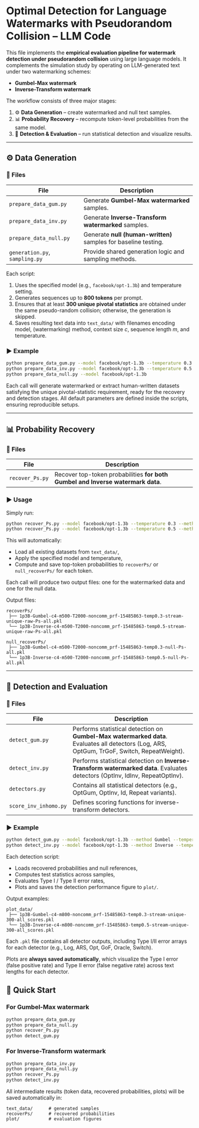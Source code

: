 # Optimal Detection for Language Watermarks with Pseudorandom Collision – LLM Code

This file implements the **empirical evaluation pipeline for watermark detection under pseudorandom collision** using large language models. It complements the simulation study by operating on LLM-generated text under two watermarking schemes:
- **Gumbel-Max watermark**
- **Inverse-Transform watermark**

The workflow consists of three major stages:

1. ⚙️ **Data Generation** – create watermarked and null text samples.  
2. 📊 **Probability Recovery** – recompute token-level probabilities from the same model.  
3. 🧪 **Detection & Evaluation** – run statistical detection and visualize results.

---

## ⚙️ Data Generation

### 📂 Files
| File | Description |
|------|--------------|
| `prepare_data_gum.py` | Generate **Gumbel-Max watermarked** samples. |
| `prepare_data_inv.py` | Generate **Inverse-Transform watermarked** samples. |
| `prepare_data_null.py` | Generate **null (human-written)** samples for baseline testing. |
| `generation.py`, `sampling.py` | Provide shared generation logic and sampling methods. |

Each script:
1. Uses the specified model (e.g., `facebook/opt-1.3b`) and temperature setting.  
2. Generates sequences up to **800 tokens** per prompt.  
3. Ensures that at least **300 unique pivotal statistics** are obtained under the same pseudo-random collision; otherwise, the generation is skipped.  
4. Saves resulting text data into `text_data/` with filenames encoding model, (watermarking) method, context size *c*, sequence length *m*, and temperature.

### ▶️ Example
```bash
python prepare_data_gum.py --model facebook/opt-1.3b --temperature 0.3
python prepare_data_inv.py --model facebook/opt-1.3b --temperature 0.5
python prepare_data_null.py --model facebook/opt-1.3b
````
Each call will generate watermarked or extract human-written datasets satisfying the unique pivotal-statistic requirement, ready for the recovery and detection stages.
All default parameters are defined inside the scripts, ensuring reproducible setups.

---

## 📊 Probability Recovery

### 📂 Files

| File                 | Description                                                                     |
| -------------------- | ------------------------------------------------------------------------------- |
| `recover_Ps.py`      | Recover top-token probabilities **for both Gumbel and Inverse watermark data**. |

### ▶️ Usage

Simply run:

```bash
python recover_Ps.py --model facebook/opt-1.3b --temperature 0.3 --method Gumbel   # For Gumbel
python recover_Ps.py --model facebook/opt-1.3b --temperature 0.5 --method Inverse  # For Inverse

```

This will automatically:

* Load all existing datasets from `text_data/`,
* Apply the specified model and temperature,
* Compute and save top-token probabilities to `recoverPs/` or `null_recoverPs/` for each token.

Each call will produce two output files: one for the watermarked data and one for the null data.

Output files:
```
recoverPs/
 ├── 1p3B-Gumbel-c4-m500-T2000-noncomm_prf-15485863-temp0.3-stream-unique-raw-Ps-all.pkl
 └── 1p3B-Inverse-c4-m500-T2000-noncomm_prf-15485863-temp0.5-stream-unique-raw-Ps-all.pkl

null_recoverPs/
 ├── 1p3B-Gumbel-c4-m500-T2000-noncomm_prf-15485863-temp0.3-null-Ps-all.pkl
 └── 1p3B-Inverse-c4-m500-T2000-noncomm_prf-15485863-temp0.5-null-Ps-all.pkl

```

---

## 🧪 Detection and Evaluation

### 📂 Files

| File                  | Description                                                                     |
| --------------------- | ------------------------------------------------------------------------------- |
| `detect_gum.py` | Performs statistical detection on **Gumbel-Max watermarked data**. Evaluates all detectors (Log, ARS, OptGum, TrGoF, Switch, RepeatWeight). |
| `detect_inv.py` | Performs statistical detection on **Inverse-Transform watermarked data**. Evaluates detectors (OptInv, IdInv, RepeatOptInv).                |
| `detectors.py`        | Contains all statistical detectors (e.g., OptGum, OptInv, Id, Repeat variants). |               |
| `score_inv_inhomo.py` | Defines scoring functions for inverse-transform detectors.                      |

### ▶️ Example

```bash
python detect_gum.py --model facebook/opt-1.3b --method Gumbel --temperature 0.3
python detect_inv.py --model facebook/opt-1.3b --method Inverse --temperature 0.5
```

Each detection script:

* Loads recovered probabilities and null references,
* Computes test statistics across samples,
* Evaluates Type I / Type II error rates,
* Plots and saves the detection performance figure to `plot/`.

Output examples:

```
plot_data/
 ├── 1p3B-Gumbel-c4-m800-noncomm_prf-15485863-temp0.3-stream-unique-300-all_scores.pkl
 └── 1p3B-Inverse-c4-m800-noncomm_prf-15485863-temp0.5-stream-unique-300-all_scores.pkl
```

Each `.pkl` file contains all detector outputs, including Type I/II error arrays for each detector (e.g., Log, ARS, Opt, GoF, Oracle, Switch). 

Plots are **always saved automatically**, which visualize the Type I error (false positive rate) and Type II error (false negative rate) across text lengths for each detector.


## 🧠 Quick Start

### For Gumbel-Max watermark

```bash
python prepare_data_gum.py
python prepare_data_null.py
python recover_Ps.py
python detect_gum.py
```

### For Inverse-Transform watermark

```bash
python prepare_data_inv.py
python prepare_data_null.py
python recover_Ps.py
python detect_inv.py
```

All intermediate results (token data, recovered probabilities, plots) will be saved automatically in:

```
text_data/      # generated samples
recoverPs/      # recovered probabilities
plot/           # evaluation figures
```
